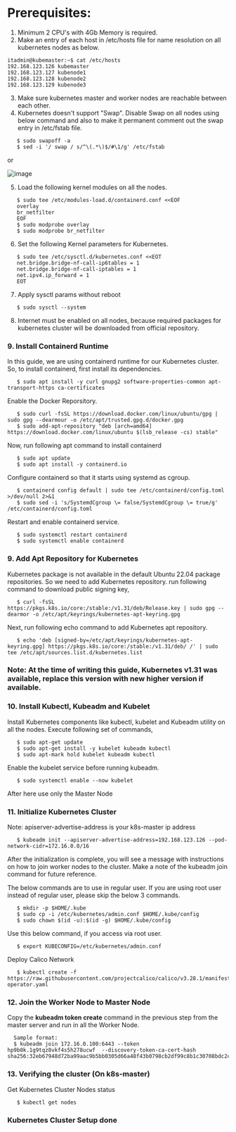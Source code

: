 # Prerequisites:
1. Minimum 2 CPU's with 4Gb Memory is required.
2. Make an entry of each host in /etc/hosts file for name resolution on all kubernetes nodes as below.

```
itadmin@kubemaster:~$ cat /etc/hosts
192.168.123.126 kubemaster
192.168.123.127 kubenode1
192.168.123.128 kubenode2
192.168.123.129 kubenode3
```

3. Make sure kubernetes master and worker nodes are reachable between each other.
4. Kubernetes doesn't support "Swap". Disable Swap on all nodes using below command and also to make it permanent comment out the swap entry in /etc/fstab file.

```
   $ sudo swapoff -a
   $ sed -i '/ swap / s/^\(.*\)$/#\1/g' /etc/fstab
```
   or
   
   ![image](https://github.com/user-attachments/assets/df752cfb-58ba-44ec-9d6a-c3c0eb77440e)

5. Load the following kernel modules on all the nodes.
```
   $ sudo tee /etc/modules-load.d/containerd.conf <<EOF
   overlay
   br_netfilter
   EOF
   $ sudo modprobe overlay
   $ sudo modprobe br_netfilter
```
6. Set the following Kernel parameters for Kubernetes.
```
   $ sudo tee /etc/sysctl.d/kubernetes.conf <<EOT
   net.bridge.bridge-nf-call-ip6tables = 1
   net.bridge.bridge-nf-call-iptables = 1
   net.ipv4.ip_forward = 1
   EOT
```

7. Apply sysctl params without reboot
```
   $ sudo sysctl --system
```
8. Internet must be enabled on all nodes, because required packages for kubernetes cluster will be downloaded from official repository.
### 9. Install Containerd Runtime
   In this guide, we are using containerd runtime for our Kubernetes cluster. So, to install containerd, first install its dependencies.
```
   $ sudo apt install -y curl gnupg2 software-properties-common apt-transport-https ca-certificates
```

Enable the Docker Reporsitory.
```
   $ sudo curl -fsSL https://download.docker.com/linux/ubuntu/gpg | sudo gpg --dearmour -o /etc/apt/trusted.gpg.d/docker.gpg
   $ sudo add-apt-repository "deb [arch=amd64] https://download.docker.com/linux/ubuntu $(lsb_release -cs) stable"
```
Now, run following apt command to install containerd
```
   $ sudo apt update
   $ sudo apt install -y containerd.io
```
Configure containerd so that it starts using systemd as cgroup.
```
   $ containerd config default | sudo tee /etc/containerd/config.toml >/dev/null 2>&1
   $ sudo sed -i 's/SystemdCgroup \= false/SystemdCgroup \= true/g' /etc/containerd/config.toml
```
Restart and enable containerd service.
```
   $ sudo systemctl restart containerd
   $ sudo systemctl enable containerd
```

### 9. Add Apt Repository for Kubernetes
   Kubernetes package is not available in the default Ubuntu 22.04 package repositories. So we need to add Kubernetes repository. run following command to download public signing key,
```
   $ curl -fsSL https://pkgs.k8s.io/core:/stable:/v1.31/deb/Release.key | sudo gpg --dearmor -o /etc/apt/keyrings/kubernetes-apt-keyring.gpg
```
Next, run following echo command to add Kubernetes apt repository.
```
   $ echo 'deb [signed-by=/etc/apt/keyrings/kubernetes-apt-keyring.gpg] https://pkgs.k8s.io/core:/stable:/v1.31/deb/ /' | sudo tee /etc/apt/sources.list.d/kubernetes.list
```
### Note: At the time of writing this guide, Kubernetes v1.31 was available, replace this version with new higher version if available.

### 10. Install Kubectl, Kubeadm and Kubelet
Install Kubernetes components like kubectl, kubelet and Kubeadm utility on all the nodes. Execute following set of commands,
```
   $ sudo apt-get update
   $ sudo apt-get install -y kubelet kubeadm kubectl
   $ sudo apt-mark hold kubelet kubeadm kubectl
```
Enable the kubelet service before running kubeadm.
```
   $ sudo systemctl enable --now kubelet
```
After here use only the Master Node
### 11. Initialize Kubernetes Cluster
Note: apiserver-advertise-address is your k8s-master ip address
```
   $ kubeadm init --apiserver-advertise-address=192.168.123.126 --pod-network-cidr=172.16.0.0/16
```
   After the initialization is complete, you will see a message with instructions on how to join worker nodes to the cluster. Make a note of the kubeadm join command for future reference.

The below commands are to use in regular user. If you are using root user instead of regular user, please skip the below 3 commands.
```
   $ mkdir -p $HOME/.kube
   $ sudo cp -i /etc/kubernetes/admin.conf $HOME/.kube/config
   $ sudo chown $(id -u):$(id -g) $HOME/.kube/config
```
Use this below command, if you access via root user.
```
   $ export KUBECONFIG=/etc/kubernetes/admin.conf
```
Deploy Calico Network
```
   $ kubectl create -f https://raw.githubusercontent.com/projectcalico/calico/v3.28.1/manifests/tigera-operator.yaml
```
### 12. Join the Worker Node to Master Node
Copy the __kubeadm token create__ command in the previous step from the master server and run in all the Worker Node.

```
  Sample format:
  $ kubeadm join 172.16.0.100:6443 --token hp9b0k.1g9tqz8vkf4s5h278ucwf  --discovery-token-ca-cert-hash sha256:32eb67948d72ba99aac9b5bb0305d66a48f43b0798cb2df99c8b1c30708bdc2cased24sf
```
### 13. Verifying the cluster (On k8s-master)
Get Kubernetes Cluster Nodes status
```
   $ kubectl get nodes
```
### __Kubernetes Cluster Setup done__
